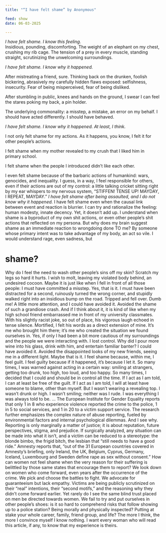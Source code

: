 ```yaml
---
title: "“I have felt shame” by Anonymous"

feed: show
date: 06-03-2025

---
```


*I have felt shame. I know this feeling.*  
Insidious, pounding, discomforting. The weight of an elephant on my chest, crushing my rib cage. The tension of a prey in every muscle, standing straight, scrutinizing the unwelcoming surroundings.

*I have felt shame. I know why it happened.*

After mistreating a friend, sure. Thinking back on the drunken, foolish bickering, abrasively my carefully hidden flaws exposed: selfishness, insecurity. Fear of being misperceived, fear of being disliked.

After stumbling in public, knees and hands on the ground, I swear I can feel the stares poking my back, a pin holder.

The underlying commonality: a misstep, a mistake, an error on my behalf. I should have acted differently. I should have behaved.

*I have felt shame. I know why it happened. At least, I think.*

I not only felt shame for my actions. As it happens, you know, I felt it for other people’s actions.

I felt shame when my mother revealed to my crush that I liked him in primary school.

I felt shame when the people I introduced didn’t like each other.

I even felt shame because of the barbaric actions of humankind: wars, genocides, and inequality.
I guess, in a way, I feel responsible for others, even if their actions are out of my control: a little talking cricket sitting right by my ear whispers to my nervous system, “STIFFEN! TENSE UP! MAYDAY, I REPEAT, MAYDAY.”
*I have felt shame after being assaulted, and I do not know why it happened.*
I have felt shame even when the causal link between event and reaction is blurrier.
I can try and rationalize the feeling: human modesty, innate decency. Yet, it doesn’t add up.
I understand when shame is a byproduct of my own shit actions, or even other people’s shit actions that reflected on my persona.
But why does my brain suggest shame as an immediate reaction to wrongdoing done TO me? By someone whose primary intent was to take advantage of my body, an act so vile. I would understand rage, even sadness, but 
# shame?
Why do I feel the need to wash other people’s sins off my skin? Scratch my legs so hard it hurts. I wish to molt, leaving my violated body behind, an undesired cocoon.
Maybe it is just like when I fell in front of all those people: I must have committed a misstep.
Yes, that is it.
I must have been distracted for a second, ruinously turned the wrong corner, and stupidly walked right into an insidious bump on the road. Tripped and fell over.
Dumb me!
A little more attention, and I could have avoided it. Avoided the shame of such a grandiose crash.
And if I think about it, it is kind of like when my high school friend embarrassed me in front of my university classmates. With his slightly racist joke, so out of place, his vigorous laugh echoed in tense silence.
Mortified, I felt his words as a direct extension of mine. It’s me who brought him there; it’s me who created the situation we found ourselves in.
Yes, if only I had been a bit more cautious of my surroundings and the people we were interacting with.
I lost control. 
Why did I pour more wine into his glass, drink with him, and entertain familiar banter?
I could have avoided it. Avoided the disappointed looks of my new friends, seeing me in a different light.
Maybe that is it. I feel shame because, within me, I feel guilt.  I feel guilty because if it happened, it’s because I let it. 
So many times, I was warned against acting in a certain way: smiling at strangers, getting too drunk, too high, too loud, and too happy.
So many times, I decided that I could and should be in control all the time.
If I act as I am told, I can at least be free of the guilt.
If I act as I am told, I will at least have someone to blame, other than myself.
But I wasn’t wearing a revealing top. I wasn’t drunk or high. I wasn’t smiling; neither was I rude. I was everything I was always told to be.
…
The European Institute for Gender Equality reports that only 1 in 8 who experience violence reported the crime to the police, 1 in 5 to social services, and 1 in 20 to a victim support service.
The research further emphasizes the complex nature of abuse reporting, fueled by environmental factors and internal psychological dilemmas. 
And I see why. Reporting is only marginally a matter of justice; it is about reputation, future perspectives, stigma, and prejudice.
If surgically analyzed, any situation can be made into what it isn’t, and a victim can be reduced to a stereotype: the blonde bimbo, the frigid bitch, the lesbian that “still needs to have a good ride.”
Amnesty reports that, “out of the 31 European countries covered in Amnesty’s briefing, only Ireland, the UK, Belgium, Cyprus, Germany, Iceland, Luxembourg and Sweden define rape as sex without consent.”
How can women not feel shame when the very reason for their suffering is belittled by those same states that encourage them to report?
We look down on women who come forward, even years after the occurrence of the crime. We pick and choose the battles to fight. We advocate for guaranteeism but lack empathy.  Victims are being publicly scrutinized on their “real” intentions, their “second motifs,” and the reasoning why they didn’t come forward earlier. Yet rarely do I see the same blind trust placed on men be directed towards women.
We fail to try and put ourselves in other people’s shoes: is it so hard to comprehend risks that follow showing up to a police station?  Being morally and physically inspected?  Putting at stake your whole career, family, friend group, and life?
The more I think, the more I convince myself I know nothing.
I want every woman who will read this article, if any, to know that my experience is theirs.
